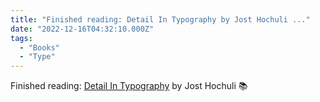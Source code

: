 ```yaml
---
title: "Finished reading: Detail In Typography by Jost Hochuli ..."
date: "2022-12-16T04:32:10.000Z"
tags: 
  - "Books"
  - "Type"
---
```


Finished reading: [Detail In Typography](https://micro.blog/books/9780907259343) by Jost Hochuli 📚
